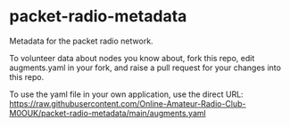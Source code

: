 # packet-radio-metadata
Metadata for the packet radio network.

To volunteer data about nodes you know about, fork this repo, edit augments.yaml in your fork, and raise a pull request for your changes into this repo.

To use the yaml file in your own application, use the direct URL: https://raw.githubusercontent.com/Online-Amateur-Radio-Club-M0OUK/packet-radio-metadata/main/augments.yaml
